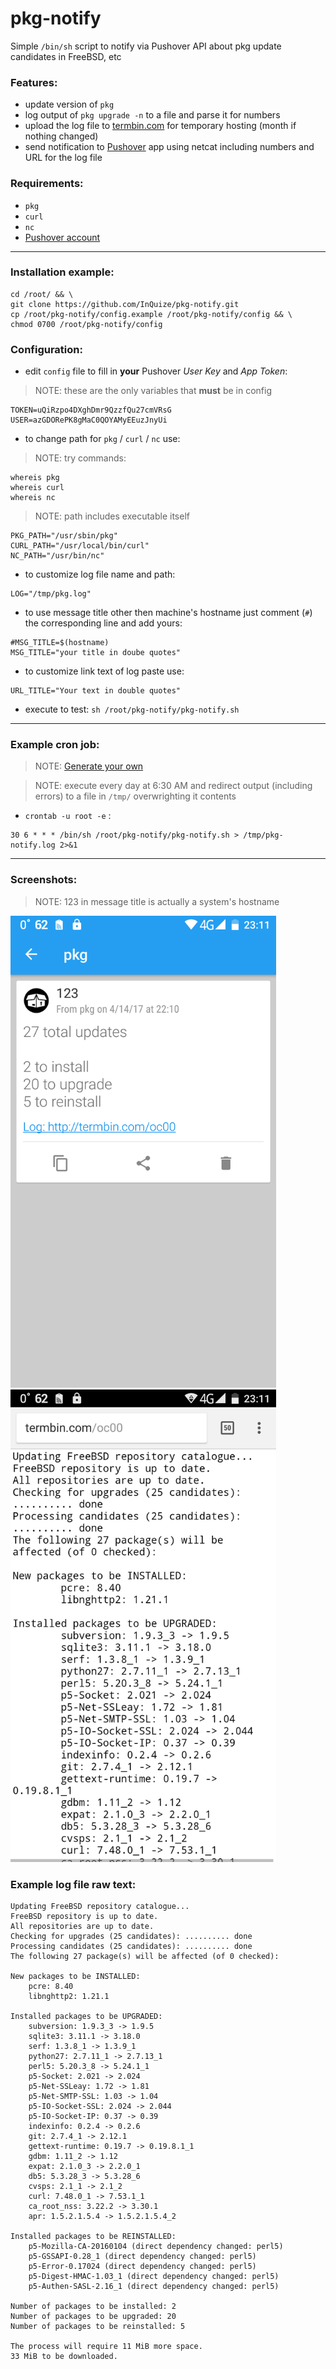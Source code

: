# **pkg-notify**

Simple `/bin/sh` script to notify via Pushover API about pkg update candidates in FreeBSD, etc

### Features:

- update version of `pkg`
- log output of `pkg upgrade -n` to a file and parse it for numbers
- upload the log file to [termbin.com](http://termbin.com) for temporary hosting (month if nothing changed)
- send notification to [Pushover](https://pushover.net) app using netcat including numbers and URL for the log file

### Requirements:

- `pkg`
- `curl`
- `nc`
- [Pushover account](https://pushover.net/login)

---

### Installation example:

```
cd /root/ && \
git clone https://github.com/InQuize/pkg-notify.git
cp /root/pkg-notify/config.example /root/pkg-notify/config && \
chmod 0700 /root/pkg-notify/config
```

### Configuration:

- edit `config` file to fill in **your** Pushover _User Key_ and _App Token_:

>NOTE: these are the only variables that **must** be in config

```
TOKEN=uQiRzpo4DXghDmr9QzzfQu27cmVRsG
USER=azGDORePK8gMaC0QOYAMyEEuzJnyUi
```

- to change path for `pkg` / `curl` / `nc` use:

>NOTE: try commands:
```
whereis pkg
whereis curl
whereis nc
```
>NOTE: path includes executable itself

```
PKG_PATH="/usr/sbin/pkg"
CURL_PATH="/usr/local/bin/curl"
NC_PATH="/usr/bin/nc"
```

- to customize log file name and path:

```
LOG="/tmp/pkg.log"
```

- to use message title other then machine's hostname just comment (`#`) the corresponding line and add yours:

```
#MSG_TITLE=$(hostname)
MSG_TITLE="your title in doube quotes"
```

- to customize link text of log paste use:

```
URL_TITLE="Your text in double quotes"
```

- execute to test: `sh /root/pkg-notify/pkg-notify.sh`

---

### Example cron job:

>NOTE: [Generate your own](http://crontab-generator.org/)

>NOTE: execute every day at 6:30 AM and redirect output (including errors) to a file in `/tmp/` overwrighting it contents

- `crontab -u root -e` :

```
30 6 * * * /bin/sh /root/pkg-notify/pkg-notify.sh > /tmp/pkg-notify.log 2>&1
```

---

### Screenshots:

>NOTE: 123 in message title is actually a system's hostname

<img src="https://raw.githubusercontent.com/InQuize/img/master/repos/pkg-notify/pushover-msg.png" width="425" /> <img src="https://raw.githubusercontent.com/InQuize/img/master/repos/pkg-notify/termbin-paste.png" width="425" />

### Example log file raw text:

```
Updating FreeBSD repository catalogue...
FreeBSD repository is up to date.
All repositories are up to date.
Checking for upgrades (25 candidates): .......... done
Processing candidates (25 candidates): .......... done
The following 27 package(s) will be affected (of 0 checked):

New packages to be INSTALLED:
	pcre: 8.40
	libnghttp2: 1.21.1

Installed packages to be UPGRADED:
	subversion: 1.9.3_3 -> 1.9.5
	sqlite3: 3.11.1 -> 3.18.0
	serf: 1.3.8_1 -> 1.3.9_1
	python27: 2.7.11_1 -> 2.7.13_1
	perl5: 5.20.3_8 -> 5.24.1_1
	p5-Socket: 2.021 -> 2.024
	p5-Net-SSLeay: 1.72 -> 1.81
	p5-Net-SMTP-SSL: 1.03 -> 1.04
	p5-IO-Socket-SSL: 2.024 -> 2.044
	p5-IO-Socket-IP: 0.37 -> 0.39
	indexinfo: 0.2.4 -> 0.2.6
	git: 2.7.4_1 -> 2.12.1
	gettext-runtime: 0.19.7 -> 0.19.8.1_1
	gdbm: 1.11_2 -> 1.12
	expat: 2.1.0_3 -> 2.2.0_1
	db5: 5.3.28_3 -> 5.3.28_6
	cvsps: 2.1_1 -> 2.1_2
	curl: 7.48.0_1 -> 7.53.1_1
	ca_root_nss: 3.22.2 -> 3.30.1
	apr: 1.5.2.1.5.4 -> 1.5.2.1.5.4_2

Installed packages to be REINSTALLED:
	p5-Mozilla-CA-20160104 (direct dependency changed: perl5)
	p5-GSSAPI-0.28_1 (direct dependency changed: perl5)
	p5-Error-0.17024 (direct dependency changed: perl5)
	p5-Digest-HMAC-1.03_1 (direct dependency changed: perl5)
	p5-Authen-SASL-2.16_1 (direct dependency changed: perl5)

Number of packages to be installed: 2
Number of packages to be upgraded: 20
Number of packages to be reinstalled: 5

The process will require 11 MiB more space.
33 MiB to be downloaded.
```
